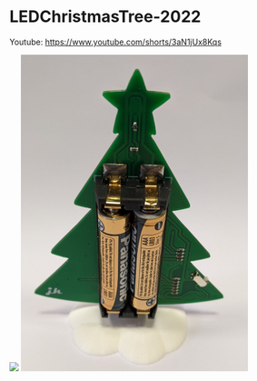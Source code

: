 # LEDChristmasTree-2022
 Youtube: https://www.youtube.com/shorts/3aN1jUx8Kqs

<img src="https://github.com/jkordek1/LEDChristmasTree-2022/blob/main/Graphics/lightup.gif?raw=true" width="400"/>

<img src="https://raw.githubusercontent.com/jkordek1/LEDChristmasTree-2022/main/Graphics/back.jpg" width="400"/>
